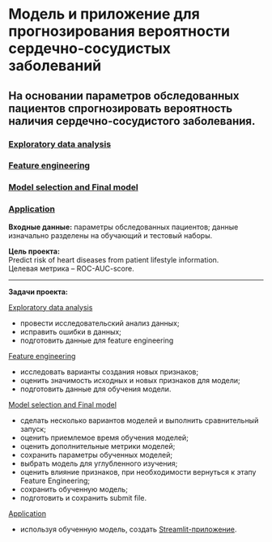 # Модель и приложение для прогнозирования вероятности сердечно-сосудистых заболеваний  

## На основании параметров обследованных пациентов спрогнозировать вероятность наличия сердечно-сосудистого заболевания.

### [Exploratory data analysis](https://nbviewer.jupyter.org/github/Nanobelka/cardiovascular_disease_prediction/blob/main/research_and_model/Cardio_1_EDA.ipynb)  
### [Feature engineering](https://nbviewer.jupyter.org/github/Nanobelka/cardiovascular_disease_prediction/blob/main/research_and_model/Cardio_2_FE.ipynb)  
### [Model selection and Final model](https://nbviewer.jupyter.org/github/Nanobelka/cardiovascular_disease_prediction/blob/main/research_and_model/Cardio_3A_Model_Selection_XGBC.ipynb)  
### [Application](https://github.com/Nanobelka/cardiovascular_disease_prediction/blob/main/Cardio_Streamlit.py)

**Входные данные:** параметры обследованных пациентов; данные изначально разделены на обучающий и тестовый наборы.

**Цель проекта:**  
Predict risk of heart diseases from patient lifestyle information.  
Целевая метрика – ROC-AUC-score.

------

**Задачи проекта:** 

[Exploratory data analysis](https://nbviewer.jupyter.org/github/Nanobelka/cardiovascular_disease_prediction/blob/main/research_and_model/Cardio_1_EDA.ipynb)  
- провести исследовательский анализ данных;  
- исправить ошибки в данных;  
- подготовить данные для feature engineering  

[Feature engineering](https://nbviewer.jupyter.org/github/Nanobelka/cardiovascular_disease_prediction/blob/main/research_and_model/Cardio_2_FE.ipynb)  
- исследовать варианты создания новых признаков;  
- оценить значимость исходных и новых признаков для модели;  
- подготовить данные для обучения модели.  

[Model selection and Final model](https://nbviewer.jupyter.org/github/Nanobelka/cardiovascular_disease_prediction/blob/main/research_and_model/Cardio_3A_Model_Selection_XGBC.ipynb)  
- сделать несколько вариантов моделей и выполнить сравнительный запуск;  
- оценить приемлемое время обучения моделей;  
- оценить дополнительные метрики моделей;  
- сохранить параметры обученных моделей;  
- выбрать модель для углубленного изучения;  
- оценить влияние признаков, при необходимости вернуться к этапу Feature Engineering;  
- сохранить обученную модель;  
- подготовить и сохранить submit file.

[Application](https://github.com/Nanobelka/cardiovascular_disease_prediction/blob/main/Cardio_Streamlit.py)
- используя обученную модель, создать [Streamlit-приложение](https://cardiovascular-disease-prediction.streamlit.app/).
